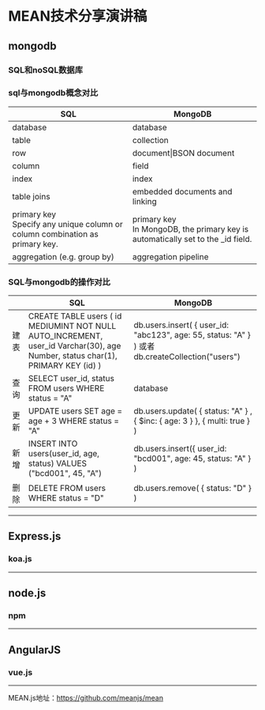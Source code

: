 # MEAN技术分享演讲稿

## mongodb

### SQL和noSQL数据库
### sql与mongodb概念对比

<table>
    <thead>
        <th>SQL</th>
        <th>MongoDB</th>
    </thead>
    <tbody>
        <tr>
            <td>database</td>
            <td>database</td>
        </tr>
        <tr>
            <td>table</td>
            <td>collection</td>
        </tr>
        <tr>
            <td>row</td>
            <td>document|BSON document</td>
        </tr>
        <tr>
            <td>column</td>
            <td>field</td>
        </tr>
        <tr>
            <td>index</td>
            <td>index</td>
        </tr>
        <tr>
            <td>table joins</td>
            <td>embedded documents and linking</td>
        </tr>
        <tr>
            <td>primary key<br>Specify any unique column or column combination as primary key.</td>
            <td>primary key<br>In MongoDB, the primary key is automatically set to the _id field.</td>
        </tr>
        <tr>
            <td>aggregation (e.g. group by)</td>
            <td>aggregation pipeline</td>
        </tr>
    </tbody>
</table>

### SQL与mongodb的操作对比

<table>
    <thead>
        <th></th>
        <th>SQL</th>
        <th>MongoDB</th>
    </thead>
    <tbody>
        <tr>
            <td>建表</td>
            <td>
                CREATE TABLE users (
                    id MEDIUMINT NOT NULL
                        AUTO_INCREMENT,
                    user_id Varchar(30),
                    age Number,
                    status char(1),
                    PRIMARY KEY (id)
                )
            </td>
            <td>
                db.users.insert( {
                    user_id: "abc123",
                    age: 55,
                    status: "A"
                 } )
                 或者
                db.createCollection("users")
            </td>
        </tr>
        <tr>
            <td>查询</td>
            <td>
                SELECT user_id, status
                FROM users
                WHERE status = "A"
            </td>
            <td>database</td>
        </tr>
        <tr>
            <td>更新</td>
            <td>
                UPDATE users
                SET age = age + 3
                WHERE status = "A"
            </td>
            <td>
                db.users.update(
                   { status: "A" } ,
                   { $inc: { age: 3 } },
                   { multi: true }
                )
            </td>
        </tr>
        <tr>
            <td>新增</td>
            <td>
                INSERT INTO users(user_id, age, status)
                VALUES ("bcd001", 45, "A")
            </td>
            <td>
                db.users.insert({ user_id: "bcd001", age: 45, status: "A" } )
            </td>
        </tr>
        <tr>
            <td>删除</td>
            <td>
                DELETE FROM users WHERE status = "D"
            </td>
            <td>db.users.remove( { status: "D" } )</td>
        </tr>
    </tbody>
</table>


---

## Express.js
### koa.js

---

## node.js

### npm

---

## AngularJS

### vue.js

---

MEAN.js地址：https://github.com/meanjs/mean
